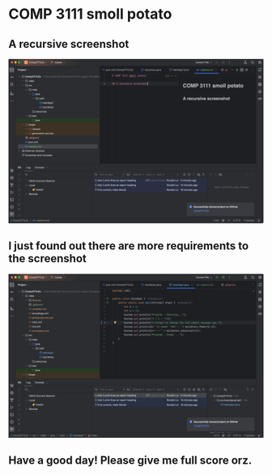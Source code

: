 # COMP 3111 smoll potato

## A recursive screenshot

![img.png](img.png)

## I just found out there are more requirements to the screenshot

![img_1.png](img_1.png)

## Have a good day! Please give me full score orz.